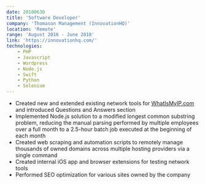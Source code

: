```yaml
---
date: 20180630
title: 'Software Developer'
company: 'Thomason Management (InnovationHQ)'
location: 'Remote'
range: 'August 2016 - June 2018'
link: 'https://innovationhq.com/'
technologies:
    - PHP
    - Javascript
    - Wordpress
    - Node.js
    - Swift
    - Python
    - Selenium
---
```

- Created new and extended existing network tools for [WhatIsMyIP.com](https://whatismyip.com) and introduced Questions and Answers section
- Implemented Node.js solution to a modified longest common substring problem, reducing the manual parsing performed by multiple employees over a full month to a 2.5-hour batch job executed at the beginning of each month
- Created web scraping and automation scripts to remotely manage thousands of owned domains across multiple hosting providers via a single command
- Created internal iOS app and browser extensions for testing network tools
- Performed SEO optimization for various sites owned by the company

